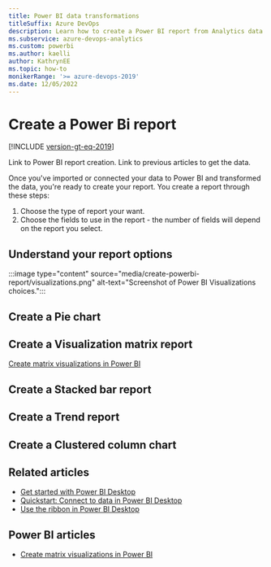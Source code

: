 ```yaml
---
title: Power BI data transformations
titleSuffix: Azure DevOps
description: Learn how to create a Power BI report from Analytics data.
ms.subservice: azure-devops-analytics
ms.custom: powerbi
ms.author: kaelli
author: KathrynEE
ms.topic: how-to
monikerRange: '>= azure-devops-2019'
ms.date: 12/05/2022
---
```


# Create a Power Bi report


[!INCLUDE [version-gt-eq-2019](../../includes/version-gt-eq-2019.md)]

Link to Power BI report creation. Link to previous articles to get the data. 

Once you've imported or connected your data to Power BI and transformed the data, you're ready to create your report. You create a report through these steps: 

1. Choose the type of report your want. 
2. Choose the fields to use in the report - the number of fields will depend on the report you select. 


## Understand your report options 

:::image type="content" source="media/create-powerbi-report/visualizations.png" alt-text="Screenshot of Power BI Visualizations choices.":::



## Create a Pie chart

## Create a Visualization matrix report 

[Create matrix visualizations in Power BI](/power-bi/visuals/desktop-matrix-visual) 

## Create a Stacked bar report

## Create a Trend report 

## Create a Clustered column chart 

## Related articles 


- [Get started with Power BI Desktop](/power-bi/fundamentals/desktop-getting-started)
- [Quickstart: Connect to data in Power BI Desktop](/power-bi/connect-data/desktop-quickstart-connect-to-data)
- [Use the ribbon in Power BI Desktop](/power-bi/create-reports/desktop-ribbon)


## Power BI articles

- [Create matrix visualizations in Power BI](/power-bi/visuals/desktop-matrix-visual) 